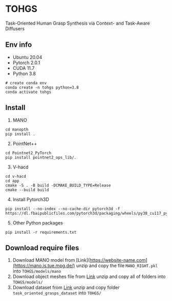 # TOHGS
Task-Oriented Human Grasp Synthesis via Context- and Task-Aware Diffusers
## Env info
- Ubuntu 20.04
- Pytorch 2.0.1
- CUDA 11.7
- Python 3.8
```
# create conda env
conda create -n tohgs python=3.8
conda activate tohgs
```

## Install
1. MANO
```
cd manopth
pip install .
```
2. PointNet++
```
cd Pointnet2_PyTorch
pip install pointnet2_ops_lib/.
```
3. V-hacd
```
cd v-hacd
cd app
cmake -S . -B build -DCMAKE_BUILD_TYPE=Release
cmake --build build
```
4. Install Pytorch3D
```
pip install --no-index --no-cache-dir pytorch3d -f https://dl.fbaipublicfiles.com/pytorch3d/packaging/wheels/py38_cu117_pyt201/download.html
```
5. Other Python packages
```
pip install -r requirements.txt
```
## Download require files
1. Download MANO model from [Link](https://website-name.com](https://mano.is.tue.mpg.de/)
   unzip and copy the file `MANO_RIGHT.pkl` into `TOHGS/models/mano`
2. Download object meshes file from [Link]()
   unzip and copy all of folders into `TOHGS/models/`
3. Download dataset from [Link]()
   unzip and copy folder `task_oriented_grasps_dataset` into `TOHGS/`


